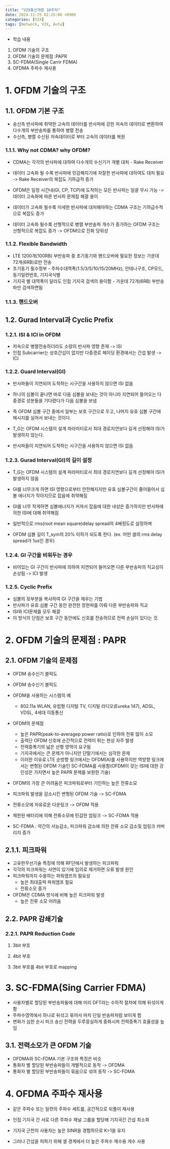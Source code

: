 ```yaml
---
title: "V2X통신개론 10주차"
date: 2024-11-25 02:25:00 +0900
categories: [V2X]
tags: [Network, V2X, Auto]
---
```


- 학습 내용

1. OFDM 기술의 구조
2. OFDM 기술의 문제점 :PAPR
3. SC-FDMA(Single Carrir FDMA)
4. OFDMA 주파수 재사용

# 1. OFDM 기술의 구조
## 1.1. OFDM 기본 구조
- 송신측 반사파에 취약한 고속의 데이터를 반사파에 강한 저속의 데이터로 변환하여 다수개의 부반송파를 통하여 병렬 전송
- 수신측, 병렬 수신된 저속데이터로 부터 고속의 데이터를 복원

### 1.1.1. Why not CDMA? why OFDM?
- CDMA는 각각의 반사파에 대하여 다수개의 수신기가 개별 대처 - Rake Receiver
- 데이터 고속화 될 수록 반사파에 민감해지기에 자잘한 반사파에 대하여도 대처 필요 -> Rake Receiver의 복잡도 기하급적 증가
- OFDM은 일정 시간내(GI, CP, TCP)에 도착하는 모든 반사파는 일괄 무시 가능 -> 데이터 고속화에 따른 반사파 문제점 해결 용이

- 데이터가 고속화 될수록 미세한 반사파에 대처해야하는 CDMA 구조는 기하급수적으로 복잡도 증가
- 데이터 고속화 될수록 선형적으로 병렬 부반송파 개수가 증가하는 OFDM 구조는 선형적으로 복잡도 증가 -> OFDM으로 진화 당위성

### 1.1.2. Flexible Bandwidth
- LTE 1200개(100RB) 부반송파 중 초기동기와 핸드오버에 필요한 정보는 가운데 72개(6RB)로만 전송
- 초기동기 필수정부 - 주파수대역폭(1.5/3/5/10/15/20MHz), 안테나구조, CP모드, 동기일련번호, 기지국식별
- 기지국 별 대역폭이 달라도 인접 기지국 검색의 용이함 - 가운데 72개(6RB) 부반송파만 검색하면됨

### 1.1.3. 핸드오버

## 1.2. Gurad Interval과 Cyclic Prefix
### 1.2.1. ISI & ICI in OFDM
- 저속으로 병렬전송하더라도 소량의 반사파 영향 존재 -> ISI
- 인접 Subcarrier는 상호간섭이 없지만 다중경로 페이딩 환경에서는 간섭 발생 -> ICI

### 1.2.2. Guard Interval(GI)
- 반사파들이 지연되어 도착하는 시구간을 사용하지 않으면 ISI 없음

- 하나의 심볼이 끝나면 바로 다음 심볼을 보내는 것이 아니라 지연되어 들어오는 다중경로 성분들을 기다렸다가 다음 심볼을 보냄

- 즉 OFDM 심볼 구간 중에서 일부는 보호 구간으로 두고, 나머지 유효 심볼 구간에 메시지를 실어서 보내는 것이다.
- T_G는 OFDM 시스템의 설계 파라미터로서 최대 경로지연보다 길게 선정해야 ISI가 발생하지 않는다.
- 반사파들이 지연되어 도착하는 시구간을 사용하지 않으면 ISI 없음

### 1.2.3. Gurad Interval(GI)의 길이 설정
- T_G는 OFDM 시스템의 설계 파라마티로서 최대 경로지연보다 길게 선정해야 ISI가 발생하지 않음
- GI를 너무크게 하면 ISI 영향으로부터 안전해지지만 유효 심볼구간이 줄어들어서 심볼 에너지가 작아지므로 잡음에 취약해짐

- GI를 너무 작게하면 심볼에너지가 커져서 잡음에 대한 내성은 증가하지만 반사파에 의한 ISI에 대해 취약해짐

- 일반적으로 rms(root mean square)delay spread의 4배정도로 설정하며
- OFDM 심볼 길이 T_sym의 20% 이하가 되도록 한다. (ex. 어떤 셀의 rms delay spread가 1us인 경우)

### 1.2.4. GI 구간을 비워두는 경우
- 비어있는 GI 구간이 반사파에 의하여 지연되어 들어오면 다른 부반송파의 직교성이 손상됨 -> ICI 발생

### 1.2.5. Cyclic Prefix
- 심볼의 뒷부분을 복사하여  GI 구간을 채우는 기법
- 반사파가 유효 심볼 구간 동안 완전한 정현파를 이뤄 다른 부반송파와 직교
- ISI와 ICI문제를 모두 해결
- 이 방식의 단점은 보호 구간 동안에도 신호를 전송하므로 전력 손실이 있다는 것.

# 2. OFDM 기술의 문제점 : PAPR
## 2.1. OFDM 기술의 문제점

- OFDM 송수신기 블럭도

- OFDM 송수신기 블럭도

- OFDM을 사용하는 시스템의 예
    - 802.11a WLAN, 유럽형 디지털 TV, 디지털 라디오(Eureka 147), ADSL, VDSL, 4세대 이동통신
- OFDM의 문제점
    - 높은 PAPR(peak-to-averagep power ratio)로 인하여 전류 많이 소모
    - 출력단 OFDM 신호에 순간적으로 전력이 튀는 현상 자주 발생
    - 전력증폭기의 넓은 선형 영역이 요구됨
    - 기지국에서는 큰 문제가 아니지만 단말기에서는 심각한 문제
    - 이러한 이유로 LTE 순방향 링크에서는 OFDM(A)를 사용하지만 역방향 링크에서는 변형된 OFDM 기술인 SC-FDMA를 사용함(OFDM이 갖는 ISI에 대한 강인성은 가지면서 높은 PAPR 문제를 보완한 기술)

- OFDM의 가장 큰 어려움은 피크파워로부터 기인하는 높은 전류소모
- 피크파워 발생을 감소시킨 변형된 OFDM 기술 -> SC-FDMA
- 전류소모에 자유로운 다운링크 -> OFDM 적용
- 제한된 배터리에 의해 전류소모에 민감한 업링크 -> SC-FDMA 적용
- SC-FDMA : 약간의 서능감소, 피크파워 감소에 의한 전류 소모 감소및 업링크 커버리지 증가

## 2.1.1. 피크파워
- 고유한무선기술 특징에 의해 RF단에서 발생하는 피크파워
- 각각의 피크파워는 사연이 있기에 임의로 제거하면 오류 발생 원인
- 피크파워까지 수용하는 파워앰프의 필요성
    - 높은 최대출력 파워앰프 필요
    - 전류소모 증가
- OFDM은 CDMA 방식에 비해 높은 피크파워 발생
    - 높은 전류 소모 어려움

## 2.2. PAPR 감쇄기술
### 2.2.1. PAPR Reduction Code

1. 3bit 부호

2. 4bit 부호

3. 3bit 부호를 4bit 부호로 mapping

# 3. SC-FDMA(Sing Carrier FDMA)

- 사용자별로 할당된 부반송파들에 대해 미리 DFT라는 수하적 절차에 의해 뒤섞이게함
- 주파수영역에서 하나로 뒤섞고 묶어서 마치 단일 반송파처럼 보이게 함
- 변화가 심한 순시 피크 송신 전력을 두루뭉실하게 중화시켜 전력증폭기 효율성을 높임

## 3.1. 전력소모가 큰 OFDM 기술
- OFDMA와 SC-FDMA 기본 구조와 특징은 비슷
- 통화자 별 할당된 부반송파들이 개별적으로 동작 -> OFDMA
- 통화자 별 할당된 부반송파들이 묶음으로 섞여 동작 -> SC-FDMA

# 4. OFDMA 주파수 재사용
- 같은 주파수 또는 일련의 주파수 세트를, 공간적으로 되풀이 재사용
- 인접 기지국 간 서로 다른 주파수 채널 그룹을 할당해 기지국간 간섭 최소화

- 기지국 근천의 사용자는 높은 SINR을 경험하므로 K=1을 유지
- 그러나 간섭을 피하기 위해 셀 경계에서 더 높은 주파수 재수용 게수 사용
